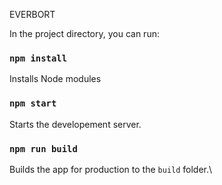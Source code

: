 EVERBORT

In the project directory, you can run:

### `npm install`

Installs Node modules

### `npm start`

Starts the developement server.

### `npm run build`

Builds the app for production to the `build` folder.\
